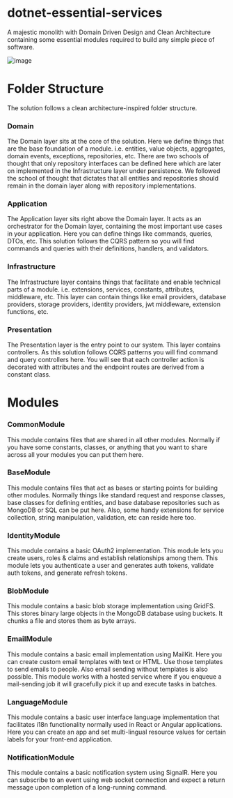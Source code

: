 # dotnet-essential-services

A majestic monolith with Domain Driven Design and Clean Architecture containing some essential modules required to build any simple piece of software.

![image](https://github.com/asadullahrifat89/dotnet-essential-services/assets/25480176/53082b3e-44b9-4b86-a4d2-3347e266b31e)

# Folder Structure
The solution follows a clean architecture-inspired folder structure.

### Domain
The Domain layer sits at the core of the solution. Here we define things that are the base foundation of a module. i.e. entities, value objects, aggregates, domain events, exceptions, repositories, etc. There are two schools of thought that only repository interfaces can be defined here which are later on implemented in the Infrastructure layer under persistence. We followed the school of thought that dictates that all entities and repositories should remain in the domain layer along with repository implementations.

### Application
The Application layer sits right above the Domain layer. It acts as an orchestrator for the Domain layer, containing the most important use cases in your application.
Here you can define things like commands, queries, DTOs, etc. This solution follows the CQRS pattern so you will find commands and queries with their definitions, handlers, and validators.

### Infrastructure
The Infrastructure layer contains things that facilitate and enable technical parts of a module. i.e. extensions, services, constants, attributes, middleware, etc.
This layer can contain things like email providers, database providers, storage providers, identity providers, jwt middleware, extension functions, etc.

### Presentation
The Presentation layer is the entry point to our system. This layer contains controllers. As this solution follows CQRS patterns you will find command and query controllers here.
You will see that each controller action is decorated with attributes and the endpoint routes are derived from a constant class.

# Modules

### CommonModule
This module contains files that are shared in all other modules. Normally if you have some constants, classes, or anything that you want to share across all your modules you can put them here.
### BaseModule
This module contains files that act as bases or starting points for building other modules. Normally things like standard request and response classes, base classes for defining entities, and base database repositories such as MongoDB or SQL can be put here. Also, some handy extensions for service collection, string manipulation, validation, etc can reside here too.
### IdentityModule
This module contains a basic OAuth2 implementation. This module lets you create users, roles & claims and establish relationships among them. This module lets you authenticate a user and generates auth tokens, validate auth tokens, and generate refresh tokens.
### BlobModule
This module contains a basic blob storage implementation using GridFS. This stores binary large objects in the MongoDB database using buckets. It chunks a file and stores them as byte arrays.
### EmailModule
This module contains a basic email implementation using MailKit. Here you can create custom email templates with text or HTML. Use those templates to send emails to people. Also email sending without templates is also possible. This module works with a hosted service where if you enqueue a mail-sending job it will gracefully pick it up and execute tasks in batches.
### LanguageModule
This module contains a basic user interface language implementation that facilitates i18n functionality normally used in React or Angular applications. Here you can create an app and set multi-lingual resource values for certain labels for your front-end application.
### NotificationModule
This module contains a basic notification system using SignalR. Here you can subscribe to an event using web socket connection and expect a return message upon completion of a long-running command.



